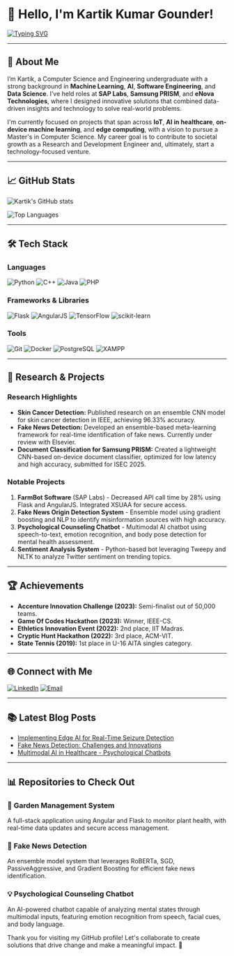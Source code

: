 # 👋 Hello, I'm Kartik Kumar Gounder!

[![Typing SVG](https://readme-typing-svg.demolab.com?font=Fira+Code&weight=500&size=24&duration=2000&pause=500&color=58A6FF&width=435&lines=Machine+Learning+Engineer+%7C+Researcher;Python+Enthusiast+%7C+NLP+Lover;Data+Analyst+%7C+Deep+Learning+Practitioner;Software+Engineer+%7C+Full+Stack+Developer)](https://git.io/typing-svg)

---

## 💼 About Me

I’m Kartik, a Computer Science and Engineering undergraduate with a strong background in **Machine Learning**, **AI**, **Software Engineering**, and **Data Science**. I’ve held roles at **SAP Labs**, **Samsung PRISM**, and **eNova Technologies**, where I designed innovative solutions that combined data-driven insights and technology to solve real-world problems.

I'm currently focused on projects that span across **IoT**, **AI in healthcare**, **on-device machine learning**, and **edge computing**, with a vision to pursue a Master's in Computer Science. My career goal is to contribute to societal growth as a Research and Development Engineer and, ultimately, start a technology-focused venture.

---

## 📈 GitHub Stats

![Kartik's GitHub stats](https://github-readme-stats.vercel.app/api?username=kartikdagreat&show_icons=true&theme=tokyonight&hide_border=true&count_private=true)

![Top Languages](https://github-readme-stats.vercel.app/api/top-langs/?username=kartikdagreat&layout=compact&theme=tokyonight&hide_border=true)

---

## 🛠️ Tech Stack

### Languages
![Python](https://img.shields.io/badge/Python-3776AB?style=for-the-badge&logo=python&logoColor=white)
![C++](https://img.shields.io/badge/C++-00599C?style=for-the-badge&logo=cplusplus&logoColor=white)
![Java](https://img.shields.io/badge/Java-007396?style=for-the-badge&logo=java&logoColor=white)
![PHP](https://img.shields.io/badge/PHP-777BB4?style=for-the-badge&logo=php&logoColor=white)

### Frameworks & Libraries
![Flask](https://img.shields.io/badge/Flask-000000?style=for-the-badge&logo=flask&logoColor=white)
![AngularJS](https://img.shields.io/badge/AngularJS-E23237?style=for-the-badge&logo=angularjs&logoColor=white)
![TensorFlow](https://img.shields.io/badge/TensorFlow-FF6F00?style=for-the-badge&logo=tensorflow&logoColor=white)
![scikit-learn](https://img.shields.io/badge/scikit--learn-F7931E?style=for-the-badge&logo=scikit-learn&logoColor=black)

### Tools
![Git](https://img.shields.io/badge/Git-F05032?style=for-the-badge&logo=git&logoColor=white)
![Docker](https://img.shields.io/badge/Docker-2496ED?style=for-the-badge&logo=docker&logoColor=white)
![PostgreSQL](https://img.shields.io/badge/PostgreSQL-336791?style=for-the-badge&logo=postgresql&logoColor=white)
![XAMPP](https://img.shields.io/badge/XAMPP-F37626?style=for-the-badge&logo=xampp&logoColor=white)

---

## 🔬 Research & Projects

### Research Highlights
- **Skin Cancer Detection:** Published research on an ensemble CNN model for skin cancer detection in IEEE, achieving 96.33% accuracy.
- **Fake News Detection:** Developed an ensemble-based meta-learning framework for real-time identification of fake news. Currently under review with Elsevier.
- **Document Classification for Samsung PRISM:** Created a lightweight CNN-based on-device document classifier, optimized for low latency and high accuracy, submitted for ISEC 2025.

### Notable Projects
1. **FarmBot Software** (SAP Labs) - Decreased API call time by 28% using Flask and AngularJS. Integrated XSUAA for secure access.
2. **Fake News Origin Detection System** - Ensemble model using gradient boosting and NLP to identify misinformation sources with high accuracy.
3. **Psychological Counseling Chatbot** - Multimodal AI chatbot using speech-to-text, emotion recognition, and body pose detection for mental health assessment.
4. **Sentiment Analysis System** - Python-based bot leveraging Tweepy and NLTK to analyze Twitter sentiment on trending topics.

---

## 🏆 Achievements

- **Accenture Innovation Challenge (2023):** Semi-finalist out of 50,000 teams.
- **Game Of Codes Hackathon (2023):** Winner, IEEE-CS.
- **Ethletics Innovation Event (2022):** 2nd place, IIT Madras.
- **Cryptic Hunt Hackathon (2022):** 3rd place, ACM-VIT.
- **State Tennis (2019):** 1st place in U-16 AITA singles category.

---

## 🌐 Connect with Me

[![LinkedIn](https://img.shields.io/badge/LinkedIn-Kartik%20Gounder-0A66C2?style=for-the-badge&logo=linkedin&logoColor=white)](https://www.linkedin.com/in/kartik-gounder)
[![Email](https://img.shields.io/badge/Email-kartikgounder%40gmail.com-D14836?style=for-the-badge&logo=gmail&logoColor=white)](mailto:kartikgounder@gmail.com)

---

## 📚 Latest Blog Posts

<!-- BLOG-POST-LIST:START -->
- [Implementing Edge AI for Real-Time Seizure Detection](#)
- [Fake News Detection: Challenges and Innovations](#)
- [Multimodal AI in Healthcare - Psychological Chatbots](#)
<!-- BLOG-POST-LIST:END -->

---

## 📊 Repositories to Check Out

### 🌱 **Garden Management System**
A full-stack application using Angular and Flask to monitor plant health, with real-time data updates and secure access management.

### 📰 **Fake News Detection**
An ensemble model system that leverages RoBERTa, SGD, PassiveAggressive, and Gradient Boosting for efficient fake news identification.

### 💡 **Psychological Counseling Chatbot**
An AI-powered chatbot capable of analyzing mental states through multimodal inputs, featuring emotion recognition from speech, facial cues, and body language.

Thank you for visiting my GitHub profile! Let's collaborate to create solutions that drive change and make a meaningful impact. 🚀
